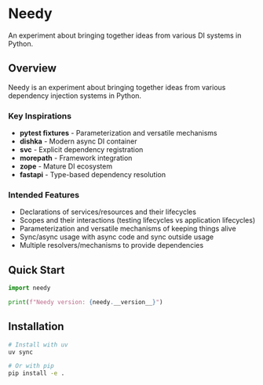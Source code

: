 # Needy

An experiment about bringing together ideas from various DI systems in Python.

## Overview

Needy is an experiment about bringing together ideas from various dependency injection systems in Python.

### Key Inspirations

- **pytest fixtures** - Parameterization and versatile mechanisms
- **dishka** - Modern async DI container
- **svc** - Explicit dependency registration
- **morepath** - Framework integration
- **zope** - Mature DI ecosystem
- **fastapi** - Type-based dependency resolution

### Intended Features

- Declarations of services/resources and their lifecycles
- Scopes and their interactions (testing lifecycles vs application lifecycles)
- Parameterization and versatile mechanisms of keeping things alive
- Sync/async usage with async code and sync outside usage
- Multiple resolvers/mechanisms to provide dependencies

## Quick Start

```python
import needy

print(f"Needy version: {needy.__version__}")
```

## Installation

```bash
# Install with uv
uv sync

# Or with pip
pip install -e .
``` 